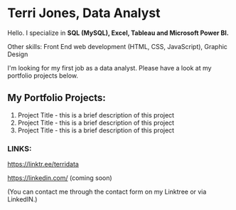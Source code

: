 <!---
terridata/terridata is a ✨ special ✨ repository because its `README.md` (this file) appears on your GitHub profile.
You can click the Preview link to take a look at your changes.
--->
# Terri Jones, Data Analyst

Hello. I specialize in **SQL (MySQL), Excel, Tableau and Microsoft Power BI.**

Other skills: Front End web development (HTML, CSS, JavaScript), Graphic Design

I'm looking for my first job as a data analyst. Please have a look at my portfolio projects below.

## My Portfolio Projects:
1. Project Title - this is a brief description of this project
2. Project Title - this is a brief description of this project
3. Project Title - this is a brief description of this project

### LINKS:

https://linktr.ee/terridata

https://linkedin.com/ (coming soon)

(You can contact me through the contact form on my Linktree or via LinkedIN.)
